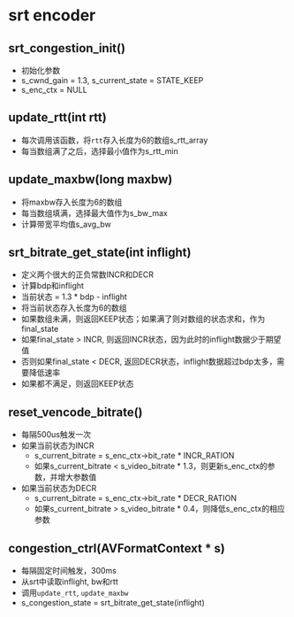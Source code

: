 # srt encoder

## srt_congestion_init()
- 初始化参数
- s_cwnd_gain = 1.3, s_current_state = STATE_KEEP
- s_enc_ctx = NULL

## update_rtt(int rtt)
- 每次调用该函数，将`rtt`存入长度为6的数组s_rtt_array
- 每当数组满了之后，选择最小值作为s_rtt_min

## update_maxbw(long maxbw)
- 将maxbw存入长度为6的数组
- 每当数组填满，选择最大值作为s_bw_max
- 计算带宽平均值s_avg_bw

## srt_bitrate_get_state(int inflight)
- 定义两个很大的正负常数INCR和DECR
- 计算bdp和inflight
- 当前状态 = 1.3 * bdp - inflight
- 将当前状态存入长度为6的数组 
- 如果数组未满，则返回KEEP状态；如果满了则对数组的状态求和，作为final_state
- 如果final_state > INCR, 则返回INCR状态，因为此时的inflight数据少于期望值
- 否则如果final_state < DECR, 返回DECR状态，inflight数据超过bdp太多，需要降低速率
- 如果都不满足，则返回KEEP状态

## reset_vencode_bitrate()
- 每隔500us触发一次
- 如果当前状态为INCR
	- s_current_bitrate = s_enc_ctx->bit_rate * INCR_RATION
	- 如果s_current_bitrate < s_video_bitrate * 1.3，则更新s_enc_ctx的参数，并增大参数值
- 如果当前状态为DECR
	- s_current_bitrate = s_enc_ctx->bit_rate * DECR_RATION
	- 如果s_current_bitrate > s_video_bitrate * 0.4，则降低s_enc_ctx的相应参数

## congestion_ctrl(AVFormatContext * s)
- 每隔固定时间触发，300ms
- 从srt中读取inflight, bw和rtt
- 调用`update_rtt`, `update_maxbw`
- s_congestion_state = srt_bitrate_get_state(inflight)